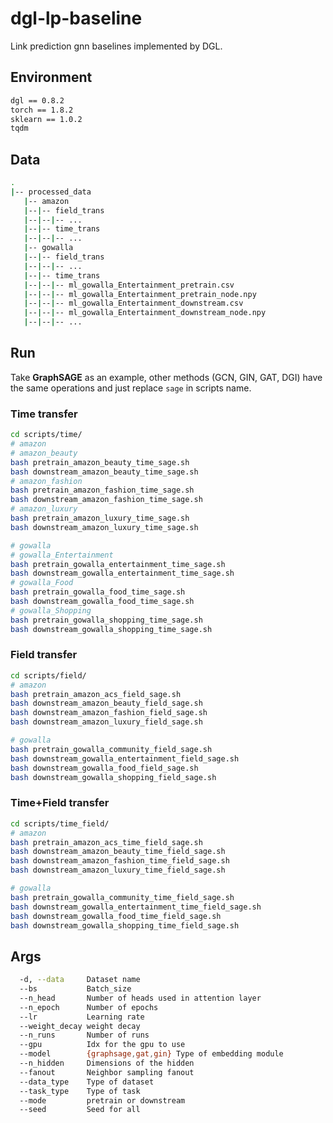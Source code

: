 # dgl-lp-baseline
Link prediction gnn baselines implemented by DGL.

## Environment

```bash
dgl == 0.8.2
torch == 1.8.2
sklearn == 1.0.2
tqdm
```

## Data

```bash
.
|-- processed_data
   |-- amazon
   |--|-- field_trans
   |--|--|-- ...
   |--|-- time_trans
   |--|--|-- ...
   |-- gowalla
   |--|-- field_trans
   |--|--|-- ...
   |--|-- time_trans
   |--|--|-- ml_gowalla_Entertainment_pretrain.csv
   |--|--|-- ml_gowalla_Entertainment_pretrain_node.npy
   |--|--|-- ml_gowalla_Entertainment_downstream.csv
   |--|--|-- ml_gowalla_Entertainment_downstream_node.npy
   |--|--|-- ...
```

## Run

Take **GraphSAGE** as an example, other methods (GCN, GIN, GAT, DGI) have the same operations and just replace `sage` in scripts name. 

### Time transfer

```bash
cd scripts/time/
# amazon
# amazon_beauty
bash pretrain_amazon_beauty_time_sage.sh
bash downstream_amazon_beauty_time_sage.sh
# amazon_fashion
bash pretrain_amazon_fashion_time_sage.sh
bash downstream_amazon_fashion_time_sage.sh
# amazon_luxury
bash pretrain_amazon_luxury_time_sage.sh
bash downstream_amazon_luxury_time_sage.sh

# gowalla
# gowalla_Entertainment
bash pretrain_gowalla_entertainment_time_sage.sh
bash downstream_gowalla_entertainment_time_sage.sh
# gowalla_Food
bash pretrain_gowalla_food_time_sage.sh
bash downstream_gowalla_food_time_sage.sh
# gowalla_Shopping
bash pretrain_gowalla_shopping_time_sage.sh
bash downstream_gowalla_shopping_time_sage.sh
```

<!-- # pretrain + amazon_beauty + time transfer: model VGAE
bash pretrain_amazon_beauty_time_vgae.sh
# downstream + amazon_beauty + time transfer: model VGAE
bash downstream_amazon_beauty_time_vgae.sh -->

### Field transfer

```bash
cd scripts/field/
# amazon
bash pretrain_amazon_acs_field_sage.sh
bash downstream_amazon_beauty_field_sage.sh
bash downstream_amazon_fashion_field_sage.sh
bash downstream_amazon_luxury_field_sage.sh

# gowalla
bash pretrain_gowalla_community_field_sage.sh
bash downstream_gowalla_entertainment_field_sage.sh
bash downstream_gowalla_food_field_sage.sh
bash downstream_gowalla_shopping_field_sage.sh
```

### Time+Field transfer

```bash
cd scripts/time_field/
# amazon
bash pretrain_amazon_acs_time_field_sage.sh
bash downstream_amazon_beauty_time_field_sage.sh
bash downstream_amazon_fashion_time_field_sage.sh
bash downstream_amazon_luxury_time_field_sage.sh

# gowalla
bash pretrain_gowalla_community_time_field_sage.sh
bash downstream_gowalla_entertainment_time_field_sage.sh
bash downstream_gowalla_food_time_field_sage.sh
bash downstream_gowalla_shopping_time_field_sage.sh
```

## Args

```bash
  -d, --data     Dataset name
  --bs           Batch_size
  --n_head       Number of heads used in attention layer
  --n_epoch      Number of epochs
  --lr           Learning rate
  --weight_decay weight decay
  --n_runs       Number of runs
  --gpu          Idx for the gpu to use
  --model        {graphsage,gat,gin} Type of embedding module
  --n_hidden     Dimensions of the hidden
  --fanout       Neighbor sampling fanout
  --data_type    Type of dataset
  --task_type    Type of task
  --mode         pretrain or downstream
  --seed         Seed for all
```